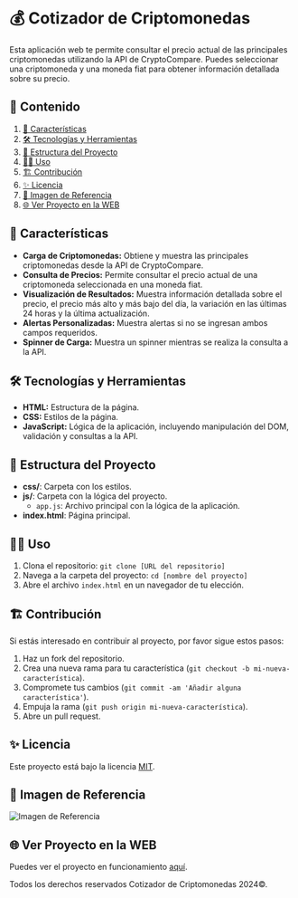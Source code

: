 # 💰 Cotizador de Criptomonedas

Esta aplicación web te permite consultar el precio actual de las principales criptomonedas utilizando la API de CryptoCompare. Puedes seleccionar una criptomoneda y una moneda fiat para obtener información detallada sobre su precio.

## 🎯 Contenido

1. [📝 Características](#-características)
2. [🛠️ Tecnologías y Herramientas](#-tecnologías-y-herramientas)
3. [🚀 Estructura del Proyecto](#-estructura-del-proyecto)
4. [🧑‍💻 Uso](#-uso)
5. [🏗️ Contribución](#-contribución)
6. [✨ Licencia](#-licencia)
7. [🙈 Imagen de Referencia](#-imagen-de-referencia)
8. [🌐 Ver Proyecto en la WEB](#-ver-proyecto-en-la-web)

## 📝 Características

- **Carga de Criptomonedas:** Obtiene y muestra las principales criptomonedas desde la API de CryptoCompare.
- **Consulta de Precios:** Permite consultar el precio actual de una criptomoneda seleccionada en una moneda fiat.
- **Visualización de Resultados:** Muestra información detallada sobre el precio, el precio más alto y más bajo del día, la variación en las últimas 24 horas y la última actualización.
- **Alertas Personalizadas:** Muestra alertas si no se ingresan ambos campos requeridos.
- **Spinner de Carga:** Muestra un spinner mientras se realiza la consulta a la API.

## 🛠️ Tecnologías y Herramientas

- **HTML:** Estructura de la página.
- **CSS:** Estilos de la página.
- **JavaScript:** Lógica de la aplicación, incluyendo manipulación del DOM, validación y consultas a la API.

## 🚀 Estructura del Proyecto

- **css/**: Carpeta con los estilos.
- **js/**: Carpeta con la lógica del proyecto.
  - `app.js`: Archivo principal con la lógica de la aplicación.
- **index.html**: Página principal.

## 🧑‍💻 Uso

1. Clona el repositorio: `git clone [URL del repositorio]`
2. Navega a la carpeta del proyecto: `cd [nombre del proyecto]`
3. Abre el archivo `index.html` en un navegador de tu elección.

## 🏗️ Contribución

Si estás interesado en contribuir al proyecto, por favor sigue estos pasos:

1. Haz un fork del repositorio.
2. Crea una nueva rama para tu característica (`git checkout -b mi-nueva-característica`).
3. Compromete tus cambios (`git commit -am 'Añadir alguna característica'`).
4. Empuja la rama (`git push origin mi-nueva-característica`).
5. Abre un pull request.

## ✨ Licencia

Este proyecto está bajo la licencia [MIT](https://opensource.org/licenses/MIT).

## 🙈 Imagen de Referencia

![Imagen de Referencia](https://i.postimg.cc/YSpvhn6s/Cotizador-criptomoneda.png)

## 🌐 Ver Proyecto en la WEB

Puedes ver el proyecto en funcionamiento [aquí](https://jmatochepascual.github.io/cotizador-criptomoneda/).

Todos los derechos reservados Cotizador de Criptomonedas 2024©.
